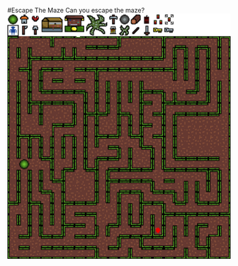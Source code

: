 #Escape The Maze
Can you escape the maze?
<img src="https://github.com/adils03/EscapeTheMazeDemo/blob/main/MAZE.png" width="1000">
